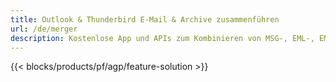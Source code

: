 ```yaml
---
title: Outlook & Thunderbird E-Mail & Archive zusammenführen 
url: /de/merger
description: Kostenlose App und APIs zum Kombinieren von MSG-, EML-, EMLX-, PST-, OST-, OFT-, MBOX-, ICS- und VCF-Dateien unter Windows, Linux und macOS
---
```


{{< blocks/products/pf/agp/feature-solution >}} 

